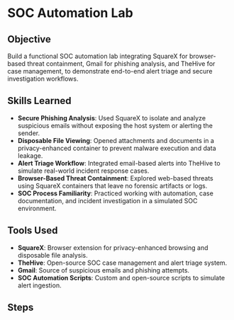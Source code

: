 # SOC Automation Lab

## Objective

Build a functional SOC automation lab integrating SquareX for browser-based threat containment, Gmail for phishing analysis, and TheHive for case management, to demonstrate end-to-end alert triage and secure investigation workflows.

## Skills Learned

- **Secure Phishing Analysis**: Used SquareX to isolate and analyze suspicious emails without exposing the host system or alerting the sender.
- **Disposable File Viewing**: Opened attachments and documents in a privacy-enhanced container to prevent malware execution and data leakage.
- **Alert Triage Workflow**: Integrated email-based alerts into TheHive to simulate real-world incident response cases.
- **Browser-Based Threat Containment**: Explored web-based threats using SquareX containers that leave no forensic artifacts or logs.
- **SOC Process Familiarity**: Practiced working with automation, case documentation, and incident investigation in a simulated SOC environment.

## Tools Used

- **SquareX**: Browser extension for privacy-enhanced browsing and disposable file analysis.
- **TheHive**: Open-source SOC case management and alert triage system.
- **Gmail**: Source of suspicious emails and phishing attempts.
- **SOC Automation Scripts**: Custom and open-source scripts to simulate alert ingestion.

## Steps
